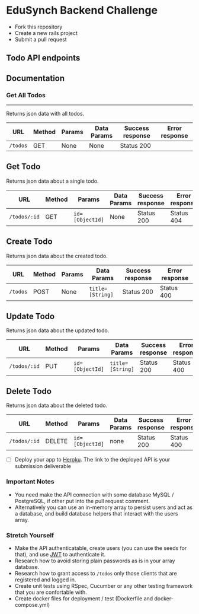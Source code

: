 # EduSynch Backend Challenge

- Fork this repository
- Create a new rails project
- Submit a pull request

## Todo API endpoints

## Documentation

### Get All Todos
----
  Returns json data with all todos.
  
  | URL | Method | Params | Data Params | Success response | Error response|
  |--|--|--|--|--|--|
  |`/todos`|GET|None|None|Status 200||


**Get Todo**
----
  Returns json data about a single todo.
  
  | URL | Method | Params | Data Params | Success response | Error response|
  |--|--|--|--|--|--|
  |`/todos/:id`|GET|`id=[ObjectId]`|None|Status 200|Status 404|

**Create Todo**
----
  Returns json data about the created todo.
  
  | URL | Method | Params | Data Params | Success response | Error response|
  |--|--|--|--|--|--|
  |`/todos`|POST|None|`title=[String]`|Status 200|Status 400 |

**Update Todo**
----
  Returns json data about the updated todo.
  
  | URL | Method | Params | Data Params | Success response | Error response|
  |--|--|--|--|--|--|
  |`/todos/:id`|PUT|`id=[ObjectId]`|`title=[String]`|Status 200|Status 400 |


**Delete Todo**
----
  Returns json data about the deleted todo.
  
  | URL | Method | Params | Data Params | Success response | Error response|
  |--|--|--|--|--|--|
  |`/todos/:id`|DELETE|`id=[ObjectId]`|none|Status 200|Status 400 |


- [ ] Deploy your app to [Heroku](https://heroku.com). The link to the deployed API is your submission deliverable

### Important Notes

- You need make the API connection with some database MySQL / PostgreSQL, if other put into the pull request comment.
- Alternatively you can use an in-memory array to persist users and act as a database, and build database helpers that interact with the users array.

### Stretch Yourself

- Make the API authenticatable, create users (you can use the seeds for that), and use [JWT](https://jwt.io) to authenticate it.
- Research how to avoid storing plain passwords as is in your array database.
- Research how to grant access to `/todos` only those clients that are registered and logged in.
- Create unit tests using RSpec, Cucumber or any other testing framework that you are confortable with.
- Create docker files for deployment / test (Dockerfile and docker-compose.yml)
